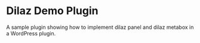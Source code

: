 # Dilaz Demo Plugin
A sample plugin showing how to implement dilaz panel and dilaz metabox in a WordPress plugin.
